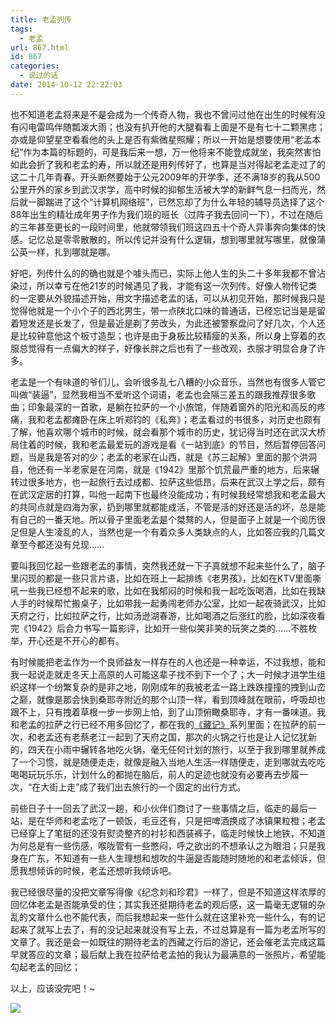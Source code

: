 ```yaml
---
title: 老孟列传
tags:
  - 老孟
url: 867.html
id: 867
categories:
  - 说过的话
date: 2014-10-12 22:22:03
---
```


也不知道老孟将来是不是会成为一个传奇人物，我也不曾问过他在出生的时候有没有闪电雷鸣伴随瓢泼大雨；也没有扒开他的大腿看看上面是不是有七十二颗黑痣；亦或是仰望星空看看他的头上是否有紫微星照耀；所以一开始是想要使用“老孟本纪”作为本篇的标题的，可是我后来一想，万一他将来不能登成就坐，我突然害怕如此会折了我和老孟的寿，所以就还是用列传好了，也算是当对得起老孟走过了的这二十几年青春。开头断然要始于公元2009年的开学季，还不满18岁的我从500公里开外的家乡到武汉求学，高中时候的抑郁生活被大学的新鲜气息一扫而光，然后就一脚踹进了这个“计算机网络班”，已然忘却了为什么年轻的辅导员选择了这个88年出生的精壮成年男子作为我们班的班长（过阵子我去回问一下），不过在随后的三年甚至更长的一段时间里，他就带领我们班这四五十个奇人异事奔向集体的快感。记忆总是零零散散的，所以传记并没有什么逻辑，想到哪里就写哪里，就像蒲公英一样，扎到哪就是哪。

好吧，列传什么的的确也就是个噱头而已，实际上他人生的头二十多年我都不曾沾染过，所以幸亏在他21岁的时候遇见了我，才能有这一次列传。好像人物传记类的一定要从外貌描述开始，用文字描述老孟的话，可以从初见开始，那时候我只是觉得他就是一个小个子的西北男生，带一点陕北口味的普通话，已经忘记当是是留着短发还是长发了，但是最近是剃了劳改头，为此还被警察盘问了好几次，个人还是比较钟意他这个板寸造型；也许是由于身板比较精瘦的关系，所以身上穿着的衣服总觉得有一点偏大的样子，好像长胖之后也有了一些改观，衣服才明显合身了许多。

老孟是一个有味道的爷们儿，会听很多乱七八糟的小众音乐，当然也有很多人管它叫做“装逼”，显然我相当不爱听这个词语，老孟也会隔三差五的跟我推荐很多歌曲；印象最深的一首歌，是躺在拉萨的一个小旅馆，伴随着窗外的阳光和高反的疼痛，我和老孟都瘫卧在床上听郑钧的《私奔》；老孟看过的书很多，对历史也颇有了解，他喜欢哪个城市的时候，就会看那个城市的历史，犹记得当时还在武汉大桥局住着的时候，我和老孟最爱玩的游戏是看《一站到底》的节目，然后暂停回答问题，当是我是答对的少；老孟的老家在山西，就是《苏三起解》里面的那个洪洞县，他还有一半老家是在河南，就是《1942》里那个饥荒最严重的地方，后来辗转过很多地方，也一起旅行去过成都、拉萨这些低昂，后来在武汉上学之后，颇有在武汉定居的打算，叫他一起南下也最终没能成功；有时候我经常想我和老孟最大的共同点就是四海为家，扔到哪里就都能成活，不管是活的好还是活的坏，总是能有自己的一番天地。所以骨子里面老孟是个桀骜的人，但是面子上就是一个阅历很足但是人生凌乱的人，当然也是一个有着众多人类缺点的人，比如答应我的几篇文章至今都还没有兑现……

要叫我回忆起一些跟老孟的事情，突然我还就一下子真就想不起来些什么了，脑子里闪现的都是一些只言片语，比如在班上一起排练《老男孩》，比如在KTV里面嘶吼一些我已经想不起来的歌，比如在我郁闷的时候和我一起吃饭喝酒，比如在我缺人手的时候帮忙搬桌子，比如带我一起勇闯老师办公室，比如一起夜骑武汉，比如天府之行，比如拉萨之行，比如汤逊湖春游，比如喝酒之后涨红的脸，比如深夜看完《1942》后合力书写一篇影评，比如开一些似笑非笑的玩笑之类的……不胜枚举，开心还是不开心的都有。

有时候能把老孟作为一个良师益友一样存在的人也还是一种幸运，不过我想，能和我一起说走就走冬天上高原的人可能这辈子找不到下一个了；大一时候才进学生组织这样一个纷繁复杂的是非之地，刚刚成年的我被老孟一路上跌跌撞撞的拽到山峦之巅，就像是那会快到桑耶寺附近的那个山顶一样，看到顶峰就在眼前，呼吸却也跟不上，只有拽着草根一步一步网上怕，到了山顶俯瞰桑耶寺，才有一番味道。我和老孟的拉萨之行已经不用多回忆了，都在我的[《藏记》](https://102no.com/tags/藏记/)系列里面；在拉萨的前一次，和老孟还有老蔡老江一起到了天府之国，那次的火锅之行也是让人记忆犹新的，四天在小雨中辗转各地吃火锅，毫无任何计划的旅行，以至于我到哪里就养成了一个习惯，就是随便走走，就像是融入当地人生活一样随便走，走到哪就去吃吃喝喝玩玩乐乐，计划什么的都抛在脑后，前人的足迹也就没有必要再去步履一次，“在大街上走”成了我们出去旅行的一个固定的出行方式。

前些日子十一回去了武汉一趟，和小伙伴们商讨了一些事情之后，临走的最后一站，是在华师和老孟吃了一顿饭，毛豆还有，只是把啤酒换成了冰镇果粒橙；老孟已经穿上了笔挺的还没有熨烫整齐的衬衫和西装裤子，临走时候快上地铁，不知道为何总是有一些伤感，喉咙管有一些憋闷，呼之欲出的不想承认之为眼泪；只是我身在广东，不知道有一些人生理想和想吹的牛逼是否能随时随地的和老孟倾诉，但愿我想倾诉的时候，老孟还想听我倾诉吧。

我已经很尽量的没把文章写得像《纪念刘和珍君》一样了，但是不知道这样浓厚的回忆体老孟是否能承受的住；其实我还挺期待老孟的观后感，这一篇毫无逻辑的杂乱的文章什么也不能代表，而后我想起来一些什么就在这里补充一些什么，有的记起来了就写上去了，有的没记起来就没有写上去，不过总算是有一篇为老孟所写的文章了。我还是会一如既往的期待老孟的西藏之行后的游记，还会催老孟完成这篇早就答应的文章；最后献上我在拉萨给老孟拍的我认为最满意的一张照片，希望能勾起老孟的回忆；

以上，应该没完吧！~

![](http://qiniu.102no.com/laomeng.jpg)
